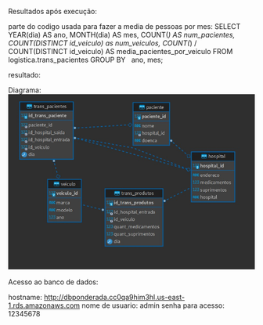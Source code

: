 Resultados após execução:

parte do codigo usada para fazer a media de pessoas por mes:
  SELECT 
  YEAR(dia) AS ano,
  MONTH(dia) AS mes,
  COUNT(*) AS num_pacientes,
  COUNT(DISTINCT id_veiculo) as num_veiculos,
  COUNT(*) / COUNT(DISTINCT id_veiculo) AS media_pacientes_por_veiculo
  FROM 
  logistica.trans_pacientes
  GROUP BY
  ano, mes;

  resultado:


Diagrama:
<img src="diagrama.jpg">


Acesso ao banco de dados:

hostname: http://dbponderada.cc0qa9him3hl.us-east-1.rds.amazonaws.com
nome de usuario: admin
senha para acesso: 12345678
